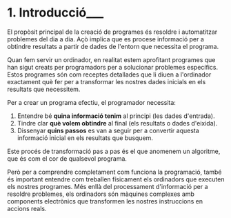 # 1. Introducció___

El propòsit principal de la creació de programes és resoldre i automatitzar problemes del dia a dia. Açò implica que es procese informació per a obtindre resultats a partir de dades de l'entorn que necessita el programa.

Quan fem servir un ordinador, en realitat estem aprofitant programes que han sigut creats per programadors per a solucionar problemes específics. Estos programes són com receptes detallades que li diuen a l'ordinador exactament què fer per a transformar les nostres dades inicials en els resultats que necessitem.

Per a crear un programa efectiu, el programador necessita:

1. Entendre bé **quina informació tenim** al principi (les dades d'entrada).
2. Tindre clar **què volem obtindre** al final (els resultats o dades d'eixida).
3. Dissenyar **quins passos** es van a seguir per a convertir aquesta informació inicial en els resultats que busquem.

Este procés de transformació pas a pas és el que anomenem un algoritme, que és com el cor de qualsevol programa.

Però per a comprendre completament com funciona la programació, també és important entendre com treballen físicament els ordinadors que executen els nostres programes. Més enllà del processament d'informació per a resoldre problemes, els ordinadors són màquines complexes amb components electrònics que transformen les nostres instruccions en accions reals.
